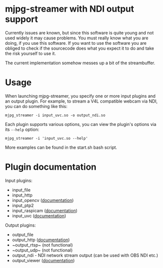 mjpg-streamer with NDI output support
=====================================

Currently issues are known, but since this software is quite young and not used widely it may cause problems. You must really know what you are doing, if you use this software. If you want to use the software you are obliged to check if the sourcecode does what you expect it to do and take the risk yourself to use it.

The current implementation somehow messes up a bit of the streambuffer.


Usage
=====

When launching mjpg-streamer, you specify one or more input plugins and an output plugin. For example, to stream a V4L compatible webcam via NDI, you can do something like this:

	mjpg_streamer -i input_uvc.so -o output_ndi.so

Each plugin supports various options, you can view the plugin's options via its `--help` option:

	mjpg_streamer -i 'input_uvc.so --help'


More examples can be found in the start.sh bash script.

Plugin documentation
====================

Input plugins:

* input_file
* input_http
* input_opencv ([documentation](plugins/input_opencv/README.md))
* input_ptp2
* input_raspicam ([documentation](plugins/input_raspicam/README.md))
* input_uvc ([documentation](plugins/input_uvc/README.md))

Output plugins:

* output_file
* output_http ([documentation](plugins/output_http/README.md))
* ~output_rtsp~ (not functional)
* ~output_udp~ (not functional)
* output_ndi - NDI network stream output (can be used with OBS NDI etc.)
* output_viewer ([documentation](plugins/output_viewer/README.md))

